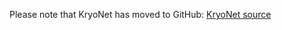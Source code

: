 Please note that KryoNet has moved to GitHub: [KryoNet source](https://github.com/EsotericSoftware/kryonet)